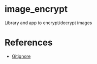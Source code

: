 # image_encrypt
Library and app to encrypt/decrypt images

# References
- [Gitignore](https://github.com/github/gitignore)
